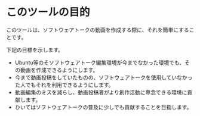 # このツールの目的

このツールは、ソフトウェアトークの動画を作成する際に、それを簡単にすることです。

下記の目標を示します。

- Ubuntu等のそソフトウェアトーク編集環境が今までなかった環境でも、その動画を作成できるようにします。
- 今まで動画投稿をしていたものの、ソフトウェアトークを使用していなかった人でもそれを利用できるようにします。
- 動画編集のミスを減らし、動画投稿者がより創作活動に専念できる環境に貢献します。
- ひいてはソフトウェアトークの普及に少しでも貢献することを目指します。



